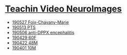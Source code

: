 <!--
Filename: 	note.md
Project: 	/Users/shume/Developer/physician/Neurol/TVNI
Author: 	shumez <https://github.com/shumez>
Created: 	2019-05-10 14:27:8
Modified: 	2019-05-31 13:33:30
-----
Copyright (c) 2019 shumez
-->

# [Teachin Video NeuroImages][TVNI]

<!-- * [19 ](2019--_.md) -->
* [190527 Foix-Chavany-Marie](2019-05-27_75F.md)
* [190513 PTS](2019-05-13_43F.md)
* [190506 anti-DPPX encephalitis](2019-05-06_49M.md)
* [190429 60F](2019-04-29_60F.md)
* [190422 48M](2019-04-22_48M.md)
* [190401 10M](2019-04-01_10M.md)


[TVNI]: https://www.neurology.org/search/jcode%3Aneurology%7C%7Cneurclinpract%7C%7Cnng%7C%7Cnnn%20sort%3Apublication-date%20toc_section%3AResident%20and%20Fellow%20Section%7C%7C%20Resident%20%26%20Fellow%20Section?see_more_page=1&see_more_page_title=